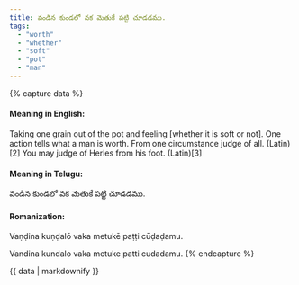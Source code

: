 ```yaml
---
title: వండిన కుండలో వక మెతుకే పట్టి చూడడము.
tags:
  - "worth"
  - "whether"
  - "soft"
  - "pot"
  - "man"
---
```


{% capture data %}
#### Meaning in English:
Taking one grain out of the pot and feeling [whether it is soft or not].
One action tells what a man is worth.
From one circumstance judge of all. (Latin)[2]
You may judge of Herles from his foot. (Latin)[3]

#### Meaning in Telugu:
వండిన కుండలో వక మెతుకే పట్టి చూడడము.

#### Romanization:
Vaṇḍina kuṇḍalō vaka metukē paṭṭi cūḍaḍamu.

Vandina kundalo vaka metuke patti cudadamu.
{% endcapture %}

{{ data | markdownify }}

